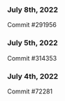 ### July 8th, 2022

Commit #291956

### July 5th, 2022

Commit #314353


### July 4th, 2022

Commit #72281
